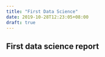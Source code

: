 ```yaml
---
title: "First Data Science"
date: 2019-10-28T12:23:05+08:00
draft: true
---
```


## First data science report 